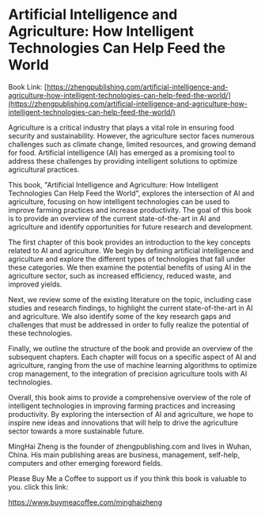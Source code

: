 # Artificial Intelligence and Agriculture: How Intelligent Technologies Can Help Feed the World

Book Link: [https://zhengpublishing.com/artificial-intelligence-and-agriculture-how-intelligent-technologies-can-help-feed-the-world/](https://zhengpublishing.com/artificial-intelligence-and-agriculture-how-intelligent-technologies-can-help-feed-the-world/)

Agriculture is a critical industry that plays a vital role in ensuring food security and sustainability. However, the agriculture sector faces numerous challenges such as climate change, limited resources, and growing demand for food. Artificial intelligence (AI) has emerged as a promising tool to address these challenges by providing intelligent solutions to optimize agricultural practices.

This book, "Artificial Intelligence and Agriculture: How Intelligent Technologies Can Help Feed the World", explores the intersection of AI and agriculture, focusing on how intelligent technologies can be used to improve farming practices and increase productivity. The goal of this book is to provide an overview of the current state-of-the-art in AI and agriculture and identify opportunities for future research and development.

The first chapter of this book provides an introduction to the key concepts related to AI and agriculture. We begin by defining artificial intelligence and agriculture and explore the different types of technologies that fall under these categories. We then examine the potential benefits of using AI in the agriculture sector, such as increased efficiency, reduced waste, and improved yields.

Next, we review some of the existing literature on the topic, including case studies and research findings, to highlight the current state-of-the-art in AI and agriculture. We also identify some of the key research gaps and challenges that must be addressed in order to fully realize the potential of these technologies.

Finally, we outline the structure of the book and provide an overview of the subsequent chapters. Each chapter will focus on a specific aspect of AI and agriculture, ranging from the use of machine learning algorithms to optimize crop management, to the integration of precision agriculture tools with AI technologies.

Overall, this book aims to provide a comprehensive overview of the role of intelligent technologies in improving farming practices and increasing productivity. By exploring the intersection of AI and agriculture, we hope to inspire new ideas and innovations that will help to drive the agriculture sector towards a more sustainable future.

MingHai Zheng is the founder of zhengpublishing.com and lives in Wuhan, China. His main publishing areas are business, management, self-help, computers and other emerging foreword fields.

Please Buy Me a Coffee to support us if you think this book is valuable to you. click this link:

https://www.buymeacoffee.com/minghaizheng
